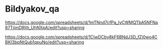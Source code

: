 # Bildyakov_qa

https://docs.google.com/spreadsheets/d/1mTNnd7cfPa_IyCWMQTbA5NFNa87TiimDRIjh_UhNXpA/edit?usp=sharing

https://docs.google.com/spreadsheets/d/1CIwDCby8kF6BNdJ3D_fZj0wo4CBKI3bpNtQub1qpuNo/edit?usp=sharing
